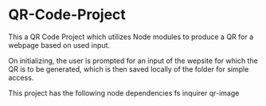 # QR-Code-Project

This a QR Code Project which utilizes Node modules to produce a QR for a webpage based on used input.

On initializing, the user is prompted for an input of the wepsite for which the QR is to be generated, which is then saved locally of the folder for simple access.

This project has the following node dependencies
fs
inquirer
qr-image
